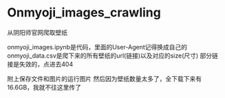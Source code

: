 # Onmyoji_images_crawling
从阴阳师官网爬取壁纸

onmyoji_images.ipynb是代码，里面的User-Agent记得换成自己的
onmyoji_data.csv是爬下来的所有壁纸的url(链接)以及对应的size(尺寸)
部分链接是失效的，点进去404

附上保存文件和图片的运行图片
然后因为壁纸数量太多了，全下载下来有16.6GB，我就不往这里传了
